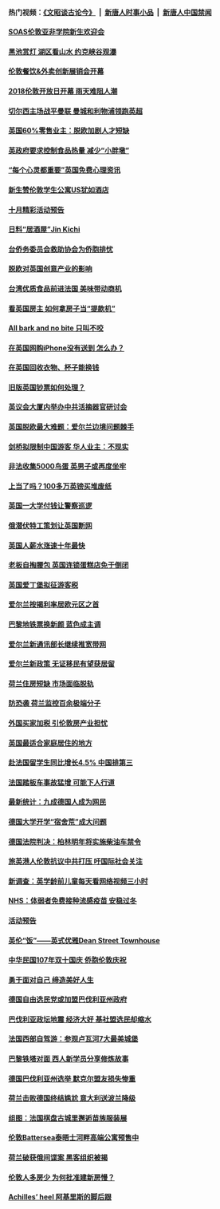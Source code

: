 #### 热门视频：[《文昭谈古论今》](https://github.com/gfw-breaker/wenzhao/blob/master/README.md?t=10221233) &nbsp;|&nbsp; [新唐人时事小品](https://github.com/gfw-breaker/ntdtv-comedy/blob/master/README.md?t=10221233) &nbsp;|&nbsp; [新唐人中国禁闻](https://github.com/gfw-breaker/ntdtv-news/blob/master/README.md?t=10221233)

#### [SOAS伦敦亚非学院新生欢迎会](../pages/nsc974/n10800385.md?t=10221233) 

#### [黑池赏灯 湖区看山水 约克峡谷观瀑](../pages/nsc974/n10800379.md?t=10221233) 

#### [伦敦餐饮&外卖创新展销会开幕](../pages/nsc974/n10800370.md?t=10221233) 

#### [2018伦敦开放日开幕 雨天难阻人潮](../pages/nsc974/n10800357.md?t=10221233) 

#### [切尔西主场战平曼联 曼城和利物浦领跑英超](../pages/nsc974/n10799387.md?t=10221233) 

#### [英国60%零售业主：脱欧加剧人才短缺](../pages/nsc974/n10798814.md?t=10221233) 

#### [英政府要求控制食品热量 减少“小胖墩”](../pages/nsc974/n10798915.md?t=10221233) 

#### [“每个心灵都重要”英国免费心理资讯](../pages/nsc974/n10798906.md?t=10221233) 

#### [新生赞伦敦学生公寓US犹如酒店](../pages/nsc974/n10798881.md?t=10221233) 

#### [十月精彩活动预告](../pages/nsc974/n10798869.md?t=10221233) 

#### [日料“居酒屋”Jin Kichi](../pages/nsc974/n10798856.md?t=10221233) 

#### [台侨务委员会救助协会为侨胞排忧](../pages/nsc974/n10798830.md?t=10221233) 

#### [脱欧对英国创意产业的影响](../pages/nsc974/n10798806.md?t=10221233) 

#### [台湾优质食品前进法国 美味带动商机](../pages/nsc974/n10796380.md?t=10221233) 

#### [看英国房主 如何拿房子当“提款机”](../pages/nsc974/n10795639.md?t=10221233) 

#### [All bark and no bite 只叫不咬](../pages/nsc974/n10795626.md?t=10221233) 

#### [在英国网购iPhone没有送到 怎么办？](../pages/nsc974/n10795611.md?t=10221233) 

#### [在英国回收衣物、杯子能换钱](../pages/nsc974/n10795600.md?t=10221233) 

#### [旧版英国钞票如何处理？](../pages/nsc974/n10795574.md?t=10221233) 

#### [英议会大厦内举办中共活摘器官研讨会](../pages/nsc974/n10795559.md?t=10221233) 

#### [英国脱欧最大难题：爱尔兰边境问题棘手](../pages/nsc974/n10793065.md?t=10221233) 

#### [剑桥拟限制中国游客 华人业主：不现实](../pages/nsc974/n10793028.md?t=10221233) 

#### [非法收集5000鸟蛋 英男子或再度坐牢](../pages/nsc974/n10793168.md?t=10221233) 

#### [上当了吗？100多万英镑买堆废纸](../pages/nsc974/n10793153.md?t=10221233) 

#### [英国一大学付钱让警察巡逻](../pages/nsc974/n10793144.md?t=10221233) 

#### [俄潜伏特工策划让英国断网](../pages/nsc974/n10793138.md?t=10221233) 

#### [英国人薪水涨速十年最快](../pages/nsc974/n10793134.md?t=10221233) 

#### [老板自掏腰包 英国连锁蛋糕店免于倒闭](../pages/nsc974/n10793123.md?t=10221233) 

#### [英国爱丁堡拟征游客税](../pages/nsc974/n10793043.md?t=10221233) 

#### [爱尔兰按揭利率居欧元区之首](../pages/nsc974/n10792636.md?t=10221233) 

#### [巴黎地铁票换新颜 蓝色成主调](../pages/nsc974/n10792539.md?t=10221233) 

#### [爱尔兰新通讯部长继续推宽带网](../pages/nsc974/n10792470.md?t=10221233) 

#### [爱尔兰新政策 无证移民有望获居留](../pages/nsc974/n10792193.md?t=10221233) 

#### [荷兰住房短缺 市场面临脱轨](../pages/nsc974/n10792107.md?t=10221233) 

#### [防恐袭 荷兰监控百余极端分子](../pages/nsc974/n10792022.md?t=10221233) 

#### [外国买家加税 引伦敦房产业担忧](../pages/nsc974/n10790977.md?t=10221233) 

#### [英国最适合家庭居住的地方](../pages/nsc974/n10790961.md?t=10221233) 

#### [赴法国留学生同比增长4.5% 中国排第三](../pages/nsc974/n10790702.md?t=10221233) 

#### [法国踏板车事故猛增 可能下人行道](../pages/nsc974/n10790752.md?t=10221233) 

#### [最新统计：九成德国人成为网民](../pages/nsc974/n10789368.md?t=10221233) 

#### [德国大学开学“宿舍荒”成大问题](../pages/nsc974/n10789287.md?t=10221233) 

#### [德国法院判决：柏林明年将实施柴油车禁令](../pages/nsc974/n10788104.md?t=10221233) 

#### [旅英港人伦敦抗议中共打压 吁国际社会关注](../pages/nsc974/n10788264.md?t=10221233) 

#### [新调查：英学龄前儿童每天看网络视频三小时](../pages/nsc974/n10788331.md?t=10221233) 

#### [NHS：体弱者免费接种流感疫苗 安稳过冬](../pages/nsc974/n10788326.md?t=10221233) 

#### [活动预告](../pages/nsc974/n10788321.md?t=10221233) 

#### [英伦“饭”——英式优雅Dean Street Townhouse](../pages/nsc974/n10788313.md?t=10221233) 

#### [中华民国107年双十国庆 侨胞伦敦庆祝](../pages/nsc974/n10788304.md?t=10221233) 

#### [勇于面对自己 缔造美好人生](../pages/nsc974/n10788275.md?t=10221233) 

#### [德国自由选民党或加盟巴伐利亚州政府](../pages/nsc974/n10788073.md?t=10221233) 

#### [巴伐利亚政坛地震  经济大好 基社盟选民却缩水](../pages/nsc974/n10787951.md?t=10221233) 

#### [法国西部自驾游：参观卢瓦河7大最美城堡](../pages/nsc974/n10760218.md?t=10221233) 

#### [巴黎铁塔对面 西人新学员分享修炼故事](../pages/nsc974/n10786939.md?t=10221233) 

#### [德国巴伐利亚州选举 默克尔盟友损失惨重](../pages/nsc974/n10783385.md?t=10221233) 

#### [荷兰击败德国终结尴尬 意大利送波兰降级](../pages/nsc974/n10783771.md?t=10221233) 

#### [组图：法国棋盘古城里邂逅苗族服装展](../pages/nsc974/n10781596.md?t=10221233) 

#### [伦敦Battersea泰晤士河畔高端公寓预售中](../pages/nsc974/n10780029.md?t=10221233) 

#### [荷兰破获俄间谍案 黑客组织被揭](../pages/nsc974/n10779265.md?t=10221233) 

#### [伦敦人多房少 为何批准建新房慢？](../pages/nsc974/n10779376.md?t=10221233) 

#### [Achilles’ heel 阿基里斯的脚后跟](../pages/nsc974/n10779364.md?t=10221233) 

